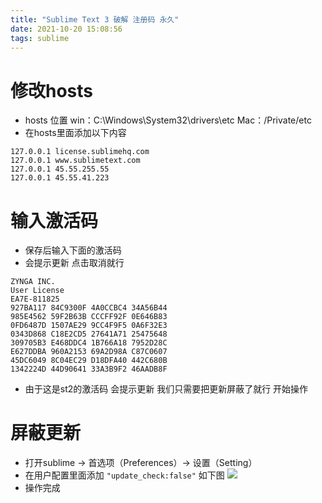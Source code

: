 ```yaml
---
title: "Sublime Text 3 破解 注册码 永久"
date: 2021-10-20 15:08:56
tags: sublime
---
```


# 修改hosts

* hosts 位置
  win：C:\Windows\System32\drivers\etc
  Mac：/Private/etc
* 在hosts里面添加以下内容

```
127.0.0.1 license.sublimehq.com
127.0.0.1 www.sublimetext.com
127.0.0.1 45.55.255.55
127.0.0.1 45.55.41.223
```

# 输入激活码

* 保存后输入下面的激活码
* 会提示更新 点击取消就行

```
ZYNGA INC.
User License
EA7E-811825
927BA117 84C9300F 4A0CCBC4 34A56B44
985E4562 59F2B63B CCCFF92F 0E646B83
0FD6487D 1507AE29 9CC4F9F5 0A6F32E3
0343D868 C18E2CD5 27641A71 25475648
309705B3 E468DDC4 1B766A18 7952D28C
E627DDBA 960A2153 69A2D98A C87C0607
45DC6049 8C04EC29 D18DFA40 442C680B
1342224D 44D90641 33A3B9F2 46AADB8F
```

* 由于这是st2的激活码 会提示更新 我们只需要把更新屏蔽了就行 开始操作

# 屏蔽更新

* 打开sublime -> 首选项（Preferences）-> 设置（Setting）
* 在用户配置里面添加 `"update_check:false"` 如下图
  ![](http://cdn.guofurong.com.cn/editormd/14db0d4a2b43cce905b09e6534b4c2a3.png)
* 操作完成
